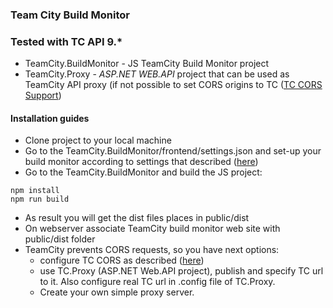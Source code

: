 ### Team City Build Monitor

### Tested with TC API 9.*

* TeamCity.BuildMonitor - JS TeamCity Build Monitor project
* TeamCity.Proxy - *ASP.NET WEB.API* project that can be used as TeamCity API proxy (if not possible to set CORS origins to TC ([TC CORS Support](https://confluence.jetbrains.com/display/TCD9/REST+API#RESTAPI-CORSSupport))

#### Installation guides

* Clone project to your local machine
* Go to the TeamCity.BuildMonitor/frontend/settings.json and set-up your build monitor according to settings that described ([here](https://github.com/arzion/TC.BuildMonitor/tree/master/TeamCity.BuildMonitor))
* Go to the TeamCity.BuildMonitor and build the JS project:
```
npm install
npm run build
```
* As result you will get the dist files places in public/dist
* On webserver associate TeamCity build monitor web site with public/dist folder
* TeamCity prevents CORS requests, so you have next options:
  * configure TC CORS as described ([here](https://confluence.jetbrains.com/display/TCD9/REST+API#RESTAPI-CORSSupport))
  * use TC.Proxy (ASP.NET Web.API project), publish and specify TC url to it. Also configure real TC url in .config file of TC.Proxy.
  * Create your own simple proxy server.
